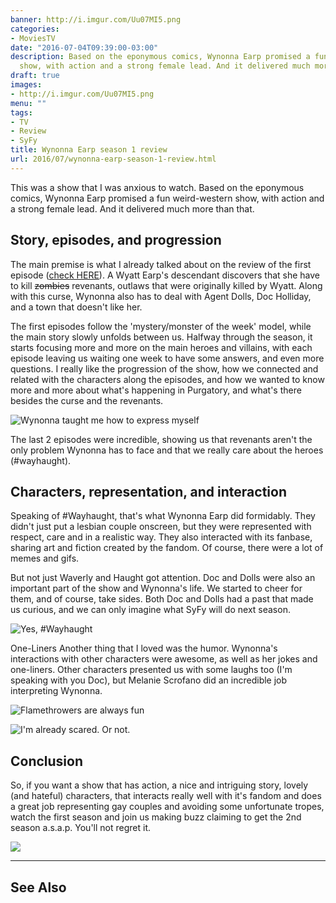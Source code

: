 ```yaml
---
banner: http://i.imgur.com/Uu07MI5.png
categories:
- MoviesTV
date: "2016-07-04T09:39:00-03:00"
description: Based on the eponymous comics, Wynonna Earp promised a fun weird-western
  show, with action and a strong female lead. And it delivered much more than that.
draft: true
images:
- http://i.imgur.com/Uu07MI5.png
menu: ""
tags:
- TV
- Review
- SyFy
title: Wynonna Earp season 1 review
url: 2016/07/wynonna-earp-season-1-review.html
---
```


This was a show that I was anxious to watch. Based on the eponymous comics, Wynonna Earp promised a fun weird-western 
show, with action and a strong female lead. And it delivered much more than that.

<!--more-->

## Story, episodes, and progression

The main premise is what I already talked about on the review of the first episode 
([check HERE](http://www.generalfalcon.com/2016/04/first-impressions-wynonna-earp.html)). 
A Wyatt Earp's descendant discovers that she have to kill ~~zombies~~ revenants, 
outlaws that were originally killed by Wyatt. 
Along with this curse, Wynonna also has to deal with Agent Dolls, Doc Holliday, and a town that doesn't like her.

The first episodes follow the 'mystery/monster of the week' model, while the main story slowly unfolds between us. 
Halfway through the season, it starts focusing more and more on the main heroes and villains, 
with each episode leaving us waiting one week to have some answers, and even more questions. 
I really like the progression of the show, how we connected and related with the characters along the episodes, 
and how we wanted to know more and more about what's happening in Purgatory, 
and what's there besides the curse and the revenants.

![Wynonna taught me how to express myself](http://i.imgur.com/0QouY2L.gif)

The last 2 episodes were incredible, showing us that revenants aren't the only problem Wynonna has to face 
and that we really care about the heroes (#wayhaught).

## Characters, representation, and interaction
Speaking of #Wayhaught, that's what Wynonna Earp did formidably. They didn't just put a lesbian couple onscreen, 
but they were represented with respect, care and in a realistic way. They also interacted with its fanbase, 
sharing art and fiction created by the fandom. Of course, there were a lot of memes and gifs.

But not just Waverly and Haught got attention. Doc and Dolls were also an important part of the show and Wynonna's life. 
We started to cheer for them, and of course, take sides. Both Doc and Dolls had a past that made us curious, 
and we can only imagine what SyFy will do next season.

![Yes, #Wayhaught](http://i.imgur.com/wzoHvI3.gif)

One-Liners
Another thing that I loved was the humor. Wynonna's interactions with other characters were awesome, 
as well as her jokes and one-liners. Other characters presented us with some laughs too (I'm speaking with you Doc), 
but Melanie Scrofano did an incredible job interpreting Wynonna.

![Flamethrowers are always fun](http://i.imgur.com/vj75rxk.gif)

![I'm already scared. Or not.](http://i.imgur.com/vAcMizD.gif)

## Conclusion
So, if you want a show that has action, a nice and intriguing story, lovely (and hateful) characters, 
that interacts really well with it's fandom and does a great job representing gay couples and avoiding some 
unfortunate tropes, watch the first season and join us making buzz claiming to get the 2nd season a.s.a.p. 
You'll not regret it.

![](http://i.imgur.com/70wqXwn.gif)

---

## See Also

<a data-iframely-url="//cdn.iframe.ly/7w5Xz4" data-template="inline" href="http://www.generalfalcon.com/2016/07/killjoys-season-1-review.html"></a><script async="" charset="utf-8" src="//cdn.iframe.ly/embed.js"></script>
